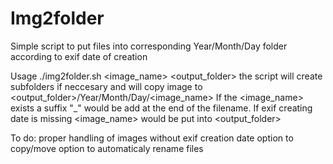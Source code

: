 Img2folder
==========
Simple script to put files into corresponding Year/Month/Day folder according to exif date of creation

Usage
./img2folder.sh <image_name> <output_folder>
the script will create subfolders if neccesary and will copy image to <output_folder>/Year/Month/Day/<image_name>
If the <image_name> exists a suffix "_<count>" would be add at the end of the filename.
If exif creating date is missing <image_name> would be put into <output_folder>

To do:
proper handling of images without exif creation date
option to copy/move
option to automaticaly rename files
